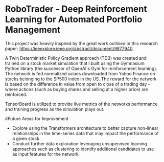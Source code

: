# RoboTrader - Deep Reinforcement Learning for Automated Portfolio Management

This project was heavily inspired by the great work outlined in this research paper: https://ieeexplore.ieee.org/abstract/document/9877940.

A Twin Deterministic Policy Gradient approach (TD3) was created and trained on a stock market simulation that I built using the Gymnasium Python library (the successor of OpenAI's Gym for reinforcement learning). The network is fed normalized values 
downloaded from Yahoo Finance on stocks belonging to the SP500 index in the US. The reward for the network is based on the difference in value from open to close of a trading day - where actions (such as buying shares and selling at a higher price) are 
reinforced.

TensorBoard is utilized to provide live metrics of the networks performance and training progress as the simulation plays out.

#Future Areas for Improvement

- Explore using the Transformers architecture to better capture non-linear relationships in the time-series data that may impact the performance of a given stock.
- Conduct further data exploration leveraging unsupervised learning approaches such as clustering to identify additional candidates to use as input features for the network.
